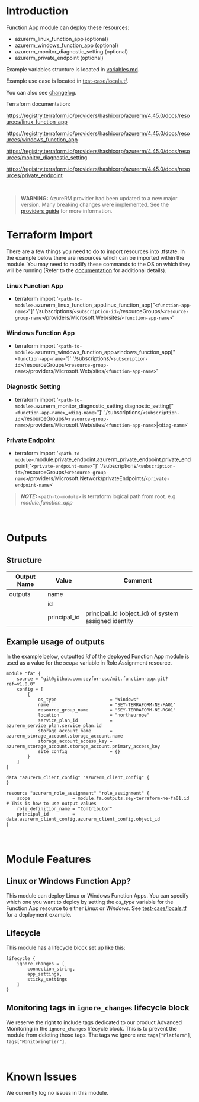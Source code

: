 # Introduction
Function App module can deploy these resources:
* azurerm_linux_function_app (optional)
* azurerm_windows_function_app (optional)
* azurerm_monitor_diagnostic_setting (optional)
* azurerm_private_endpoint (optional)

Example variables structure is located in [variables.md](variables.md).

Example use case is located in [test-case/locals.tf](test-case/locals.tf).

You can also see [changelog](CHANGELOG.md).

Terraform documentation:

https://registry.terraform.io/providers/hashicorp/azurerm/4.45.0/docs/resources/linux_function_app

https://registry.terraform.io/providers/hashicorp/azurerm/4.45.0/docs/resources/windows_function_app

https://registry.terraform.io/providers/hashicorp/azurerm/4.45.0/docs/resources/monitor_diagnostic_setting

https://registry.terraform.io/providers/hashicorp/azurerm/4.45.0/docs/resources/private_endpoint

&nbsp;

> **WARNING:** AzureRM provider had been updated to a new major version. Many breaking changes were implemented. See the [providers guide](https://registry.terraform.io/providers/hashicorp/azurerm/latest/docs/guides/4.0-upgrade-guide) for more information.

# Terraform Import
There are a few things you need to do to import resources into .tfstate. In the example below there are resources which can be imported within the module. You may need to modify these commands to the OS on which they will be running (Refer to the [documentation](https://developer.hashicorp.com/terraform/cli/commands/import#example-import-into-resource-configured-with-for_each) for additional details).
### Linux Function App
* terraform import '`<path-to-module>`.azurerm_linux_function_app.linux_function_app["`<function-app-name>`"]' '/subscriptions/`<subscription-id>`/resourceGroups/`<resource-group-name>`/providers/Microsoft.Web/sites/`<function-app-name>`'
### Windows Function App
* terraform import '`<path-to-module>`.azurerm_windows_function_app.windows_function_app["`<function-app-name>`"]' '/subscriptions/`<subscription-id>`/resourceGroups/`<resource-group-name>`/providers/Microsoft.Web/sites/`<function-app-name>`'
### Diagnostic Setting
* terraform import '`<path-to-module>`.azurerm_monitor_diagnostic_setting.diagnostic_setting["`<function-app-name>`_`<diag-name>`"]' '/subscriptions/`<subscription-id>`/resourceGroups/`<resource-group-name>`/providers/Microsoft.Web/sites/`<function-app-name>`|`<diag-name>`'
 ### Private Endpoint
* terraform import '`<path-to-module>`.module.private_endpoint.azurerm_private_endpoint.private_endpoint["`<private-endpoint-name>`"]' '/subscriptions/`<subscription-id>`/resourceGroups/`<resource-group-name>`/providers/Microsoft.Network/privateEndpoints/`<private-endpoint-name>`'

 > **_NOTE:_** `<path-to-module>` is terraform logical path from root. e.g. _module.function\_app_

&nbsp;

# Outputs
## Structure

| Output Name | Value        | Comment                                              |
| ----------- | ------------ | ---------------------------------------------------- |
| outputs     | name         |                                                      |
|             | id           |                                                      |
|             | principal_id | principal_id (object_id) of system assigned identity |

## Example usage of outputs
In the example below, outputted _id_ of the deployed Function App module is used as a value for the _scope_ variable in Role Assignment resource.
```
module "fa" {
    source = "git@github.com:seyfor-csc/mit.function-app.git?ref=v1.0.0"
    config = [
        {
            os_type                    = "Windows"
            name                       = "SEY-TERRAFORM-NE-FA01"
            resource_group_name        = "SEY-TERRAFORM-NE-RG01"
            location                   = "northeurope"
            service_plan_id            = azurerm_service_plan.service_plan.id
            storage_account_name       = azurerm_storage_account.storage_account.name
            storage_account_access_key = azurerm_storage_account.storage_account.primary_access_key
            site_config                = {}
        }
    ]
}

data "azurerm_client_config" "azurerm_client_config" {
}

resource "azurerm_role_assignment" "role_assignment" {
    scope                = module.fa.outputs.sey-terraform-ne-fa01.id # This is how to use output values
    role_definition_name = "Contributor"
    principal_id         = data.azurerm_client_config.azurerm_client_config.object_id
}
```

&nbsp;

# Module Features
## Linux or Windows Function App?
This module can deploy Linux or Windows Function Apps. You can specify which one you want to deploy by setting the _os\_type_ variable for the Function App resource to either _Linux_ or _Windows_. See [test-case/locals.tf](test-case/locals.tf) for a deployment example.
## Lifecycle
This module has a lifecycle block set up like this:
```
lifecycle {
    ignore_changes = [
        connection_string,
        app_settings,
        sticky_settings
    ]
}
```
## Monitoring tags in `ignore_changes` lifecycle block
We reserve the right to include tags dedicated to our product Advanced Monitoring in the `ignore_changes` lifecycle block. This is to prevent the module from deleting those tags. The tags we ignore are: `tags["Platform"]`, `tags["MonitoringTier"]`.

&nbsp;

# Known Issues
We currently log no issues in this module.